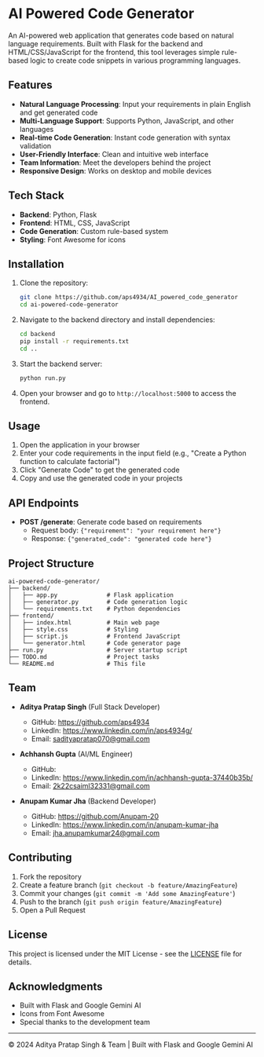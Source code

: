 ﻿# AI Powered Code Generator

An AI-powered web application that generates code based on natural language requirements. Built with Flask for the backend and HTML/CSS/JavaScript for the frontend, this tool leverages simple rule-based logic to create code snippets in various programming languages.

## Features

- **Natural Language Processing**: Input your requirements in plain English and get generated code
- **Multi-Language Support**: Supports Python, JavaScript, and other languages
- **Real-time Code Generation**: Instant code generation with syntax validation
- **User-Friendly Interface**: Clean and intuitive web interface
- **Team Information**: Meet the developers behind the project
- **Responsive Design**: Works on desktop and mobile devices

## Tech Stack

- **Backend**: Python, Flask
- **Frontend**: HTML, CSS, JavaScript
- **Code Generation**: Custom rule-based system
- **Styling**: Font Awesome for icons

## Installation

1. Clone the repository:
   ```bash
   git clone https://github.com/aps4934/AI_powered_code_generator
   cd ai-powered-code-generator
   ```

2. Navigate to the backend directory and install dependencies:
   ```bash
   cd backend
   pip install -r requirements.txt
   cd ..
   ```

3. Start the backend server:
   ```bash
   python run.py
   ```

4. Open your browser and go to `http://localhost:5000` to access the frontend.

## Usage

1. Open the application in your browser
2. Enter your code requirements in the input field (e.g., "Create a Python function to calculate factorial")
3. Click "Generate Code" to get the generated code
4. Copy and use the generated code in your projects

## API Endpoints

- **POST /generate**: Generate code based on requirements
  - Request body: `{"requirement": "your requirement here"}`
  - Response: `{"generated_code": "generated code here"}`

## Project Structure

```
ai-powered-code-generator/
├── backend/
│   ├── app.py              # Flask application
│   ├── generator.py        # Code generation logic
│   └── requirements.txt    # Python dependencies
├── frontend/
│   ├── index.html          # Main web page
│   ├── style.css           # Styling
│   ├── script.js           # Frontend JavaScript
│   └── generator.html      # Code generator page
├── run.py                  # Server startup script
├── TODO.md                 # Project tasks
└── README.md               # This file
```

## Team

- **Aditya Pratap Singh** (Full Stack Developer)
  - GitHub: https://github.com/aps4934
  - LinkedIn: https://www.linkedin.com/in/aps4934g/
  - Email: sadityapratap070@gmail.com

- **Achhansh Gupta** (AI/ML Engineer)
  - GitHub: 
  - LinkedIn: https://www.linkedin.com/in/achhansh-gupta-37440b35b/
  - Email: 2k22csaiml32331@gmail.com

- **Anupam Kumar Jha** (Backend Developer)
  - GitHub: https://github.com/Anupam-20
  - LinkedIn: https://www.linkedin.com/in/anupam-kumar-jha
  - Email: jha.anupamkumar24@gmail.com

## Contributing

1. Fork the repository
2. Create a feature branch (`git checkout -b feature/AmazingFeature`)
3. Commit your changes (`git commit -m 'Add some AmazingFeature'`)
4. Push to the branch (`git push origin feature/AmazingFeature`)
5. Open a Pull Request

## License

This project is licensed under the MIT License - see the [LICENSE](LICENSE) file for details.

## Acknowledgments

- Built with Flask and Google Gemini AI
- Icons from Font Awesome
- Special thanks to the development team

---

© 2024 Aditya Pratap Singh & Team | Built with Flask and Google Gemini AI



